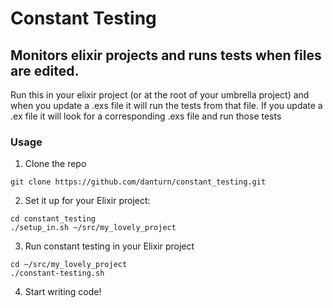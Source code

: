 # Constant Testing
## Monitors elixir projects and runs tests when files are edited.

Run this in your elixir project (or at the root of your umbrella project) and when you update a .exs file it will run the tests from that file. If you update a .ex file it will look for a corresponding .exs file and run those tests

### Usage

1. Clone the repo
  ```shell
  git clone https://github.com/danturn/constant_testing.git
  ```
  
2. Set it up for your Elixir project:
  ```shell
  cd constant_testing
  ./setup_in.sh ~/src/my_lovely_project
  ```

3. Run constant testing in your Elixir project
  ```shell
  cd ~/src/my_lovely_project
  ./constant-testing.sh
  ```

4. Start writing code!

